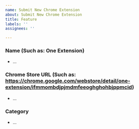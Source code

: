 ```yaml
---
name: Submit New Chrome Extension
about: Submit New Chrome Extension
title: Feature
labels: ''
assignees: ''

---
```


### Name (Such as: One Extension)
* ...

### Chrome Store URL (Such as: https://chrome.google.com/webstore/detail/one-extension/ifmmombdjpjmdmfeeoghghohbjppmcid)
* ...

### Category
* ...
